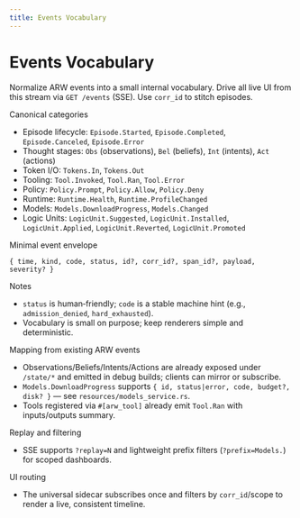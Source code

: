 ```yaml
---
title: Events Vocabulary
---
```


# Events Vocabulary

Normalize ARW events into a small internal vocabulary. Drive all live UI from this stream via `GET /events` (SSE). Use `corr_id` to stitch episodes.

Canonical categories
- Episode lifecycle: `Episode.Started`, `Episode.Completed`, `Episode.Canceled`, `Episode.Error`
- Thought stages: `Obs` (observations), `Bel` (beliefs), `Int` (intents), `Act` (actions)
- Token I/O: `Tokens.In`, `Tokens.Out`
- Tooling: `Tool.Invoked`, `Tool.Ran`, `Tool.Error`
- Policy: `Policy.Prompt`, `Policy.Allow`, `Policy.Deny`
- Runtime: `Runtime.Health`, `Runtime.ProfileChanged`
- Models: `Models.DownloadProgress`, `Models.Changed`
- Logic Units: `LogicUnit.Suggested`, `LogicUnit.Installed`, `LogicUnit.Applied`, `LogicUnit.Reverted`, `LogicUnit.Promoted`

Minimal event envelope
```
{ time, kind, code, status, id?, corr_id?, span_id?, payload, severity? }
```

Notes
- `status` is human‑friendly; `code` is a stable machine hint (e.g., `admission_denied`, `hard_exhausted`).
- Vocabulary is small on purpose; keep renderers simple and deterministic.

Mapping from existing ARW events
- Observations/Beliefs/Intents/Actions are already exposed under `/state/*` and emitted in debug builds; clients can mirror or subscribe.
- `Models.DownloadProgress` supports `{ id, status|error, code, budget?, disk? }` — see `resources/models_service.rs`.
- Tools registered via `#[arw_tool]` already emit `Tool.Ran` with inputs/outputs summary.

Replay and filtering
- SSE supports `?replay=N` and lightweight prefix filters (`?prefix=Models.`) for scoped dashboards.

UI routing
- The universal sidecar subscribes once and filters by `corr_id`/scope to render a live, consistent timeline.
